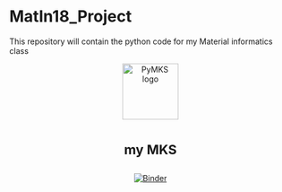 # MatIn18_Project
This repository will contain the python code for my Material informatics class
<p align="center">
<img src="https://i1.wp.com/francehockey.fr/wp-content/uploads/2018/01/hockey-sur-glace-les-gothiques-vs-chamonix-_-nicolas-leclerc-41-leandre-leber-gazettesports.jpg?fit=630%2C420"
     height="100"
     alt="PyMKS logo"
     class="inline">
</p>

<h1>
<p align="center">
<sup>
<strong>
my MKS 
</strong>
</sup>
</p>
</h1>

<p align="center">

<a href="https://mybinder.org/v2/gh/auag92/mks_tutorial.git/master" target="_blank">
<img src="http://mybinder.org/badge.svg" alt="Binder">
</p>
